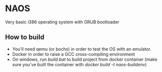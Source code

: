 # NAOS

Very basic i386 operating system with GRUB bootloader

## How to build

- You'll need qemu (or bochs) in order to test the OS with an emulator.
- Docker in order to raise a GCC cross-compiling environment
- On windows, run _build.bat_ to build project from docker container (make sure you've built the container with _docker build -t naos-buildenv_)
